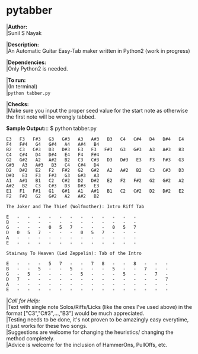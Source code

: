 # pytabber
|**Author:**  
|Sunil S Nayak  

|**Description:**  
|An Automatic Guitar Easy-Tab maker written in Python2 (work in progress)  

|**Dependencies:**  
|Only Python2 is needed.  

|**To run:**  
|(In terminal)  
|``python tabber.py``  

|**Checks:**  
|Make sure you input the proper seed value for the start note as otherwise the first note will be wrongly tabbed.  

**Sample Output:**::
    $ python tabber.py


    E3   F3   F#3   G3   G#3   A3   A#3   B3   C4   C#4   D4   D#4   E4   F4   F#4   G4   G#4   A4   A#4   B4    
    B2   C3   C#3   D3   D#3   E3   F3   F#3   G3   G#3   A3   A#3   B3   C4   C#4   D4   D#4   E4   F4   F#4    
    G2   G#2   A2   A#2   B2   C3   C#3   D3   D#3   E3   F3   F#3   G3   G#3   A3   A#3   B3   C4   C#4   D4    
    D2   D#2   E2   F2   F#2   G2   G#2   A2   A#2   B2   C3   C#3   D3   D#3   E3   F3   F#3   G3   G#3   A3    
    A1   A#1   B1   C2   C#2   D2   D#2   E2   F2   F#2   G2   G#2   A2   A#2   B2   C3   C#3   D3   D#3   E3    
    E1   F1   F#1   G1   G#1   A1   A#1   B1   C2   C#2   D2   D#2   E2   F2   F#2   G2   G#2   A2   A#2   B2    
    
    The Joker and The Thief (Wolfmother): Intro Riff Tab
    
    E   -   -   -   -   -   -   -   -   -   -   -   -    
    B   -   -   -   -   -   -   -   -   -   -   -   -    
    G   -   -   -   0   5   7   -   -   -   0   5   7    
    D   0   5   7   -   -   -   0   5   7   -   -   -    
    A   -   -   -   -   -   -   -   -   -   -   -   -    
    E   -   -   -   -   -   -   -   -   -   -   -   -    
    
    Stairway To Heaven (Led Zeppelin): Tab of the Intro
    
    E   -   -   -   5   7   -   -   7   8   -   -   8   -   -   -    
    B   -   -   5   -   -   5   -   -   -   5   -   -   7   -   -    
    G   -   5   -   -   -   -   5   -   -   -   5   -   -   7   -    
    D   7   -   -   -   -   -   -   -   -   -   -   -   -   -   7    
    A   -   -   -   -   -   -   -   -   -   -   -   -   -   -   -    
    E   -   -   -   -   -   -   -   -   -   -   -   -   -   -   -    

|*Call for Help:*  
|Text with single note Solos/Riffs/Licks (like the ones I've used above) in the format ["C3","C#3",...,"B3"] would be much  appreciated.  
|Testing needs to be done, it's not proven to be amazingly easy everytime, it just works for these two songs.  
|Suggestions are welcome for changing the heuristics/ changing the method completely.  
|Advice is welcome for the inclusion of HammerOns, PullOffs, etc.  
    
